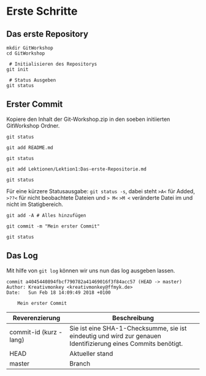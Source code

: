 # Erste Schritte

## Das erste Repository

```{.bash}
mkdir GitWorkshop
cd GitWorkshop

 # Initialisieren des Repositorys
git init

 # Status Ausgeben
git status
```

## Erster Commit

Kopiere den Inhalt der Git-Workshop.zip in den soeben initiierten GitWorkshop Ordner.

```{.bash}
git status

git add README.md

git status

git add Lektionen/Lektion1:Das-erste-Repositorie.md

git status
```

Für eine kürzere Statusausgabe: ``git status -s``, dabei steht ``>A<`` für Added, ``>??<`` für nicht beobachtete Dateien und ``> M<`` ``>M <`` veränderte Datei im und nicht im Statigbereich.

```{.bash}
git add -A # Alles hinzufügen

git commit -m "Mein erster Commit"

git status
```

## Das Log

Mit hilfe von ``git log`` können wir uns nun das log ausgeben lassen.

```{.bash}
commit a4045440894fbcf790782a41469016f3f84acc57 (HEAD -> master)
Author: Kreativmonkey <kreativmonkey@ffmyk.de>
Date:   Sun Feb 18 14:09:49 2018 +0100

    Mein erster Commit
```

| Reverenzierung | Beschreibung |
| -------------- | ------------ |
| commit-id (kurz - lang) | Sie ist eine SHA-1-Checksumme, sie ist eindeutig und wird zur genauen Identifizierung eines Commits benötigt. |
| HEAD | Aktueller stand |
| master | Branch |

